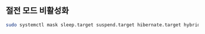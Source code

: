 ## 절전 모드 비활성화

```bash
sudo systemctl mask sleep.target suspend.target hibernate.target hybrid-sleep.target
```

